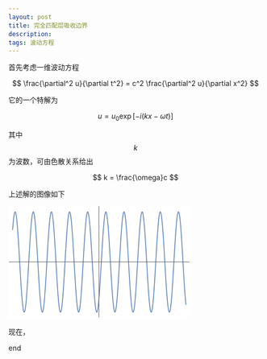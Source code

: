 ```yaml
---
layout: post
title: 完全匹配层吸收边界
description:
tags: 波动方程
---
```


首先考虑一维波动方程

$$
\frac{\partial^2 u}{\partial t^2} = c^2 \frac{\partial^2 u}{\partial x^2}
$$

它的一个特解为

$$
u = u_0 \exp[-i(kx-\omega t)]
$$

其中 $$k$$ 为波数，可由色散关系给出

$$
k = \frac{\omega}c
$$

上述解的图像如下

![](../resources/2018-04-17-perfect-match-layer/wave.gif)

现在，

















end
